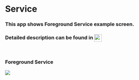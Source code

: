 # Service
<h3> This app shows Foreground Service example screen. </h3>
<h3> Detailed description can be found in  <a href="https://ordem.notion.site/Untitled-30e20702181d4fdfa5c4c276acb1ce47"> <img height="25" align=absmiddle src="https://img.shields.io/badge/Notion-%23000000.svg?style=for-the-badge&logo=notion&logoColor=white" alt="ordem-yoo" /></a>
</h3>

<br>
<h3> Foreground Service</h3>
<div>
<img src="https://s3.us-west-2.amazonaws.com/secure.notion-static.com/a1cd792a-46cb-4c39-a0a1-b0a9738f1347/ezgif-1-a7fa05c999_%281%29.gif?X-Amz-Algorithm=AWS4-HMAC-SHA256&X-Amz-Content-Sha256=UNSIGNED-PAYLOAD&X-Amz-Credential=AKIAT73L2G45EIPT3X45%2F20220927%2Fus-west-2%2Fs3%2Faws4_request&X-Amz-Date=20220927T134845Z&X-Amz-Expires=86400&X-Amz-Signature=a71665c51cddeeb7ff950b9d89be9e9cff18d441799135d846c7ec42ebc2c54d&X-Amz-SignedHeaders=host&response-content-disposition=filename%20%3D%22ezgif-1-a7fa05c999%2520%281%29.gif%22&x-id=GetObject">
</div>
